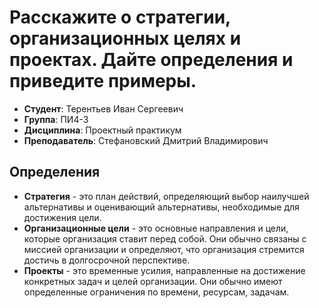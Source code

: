 # Расскажите о стратегии, организационных целях и проектах. Дайте определения и приведите примеры.
- **Студент**: Терентьев Иван Сергеевич
- **Группа**: ПИ4-3
- **Дисциплина**: Проектный практикум
- **Преподаватель**: Стефановский Дмитрий Владимирович
## Определения

- **Стратегия** - это план действий, определяющий выбор наилучшей альтернативы и оценивающий альтернативы, необходимые для достижения цели.
- **Организационные цели** - это основные направления и цели, которые организация ставит перед собой. Они обычно связаны с миссией организации и определяют, что организация стремится достичь в долгосрочной перспективе.
- **Проекты** - это временные усилия, направленные на достижение конкретных задач и целей организации. Они обычно имеют определенные ограничения по времени, ресурсам, задачам.
